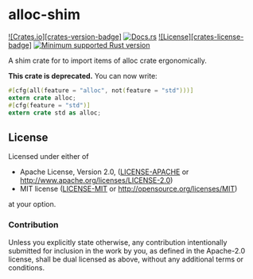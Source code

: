 # alloc-shim

[![Crates.io][crates-version-badge]][crates-url]
[![Docs.rs][docs-badge]][docs-url]
[![License][crates-license-badge]][crates-url]
[![Minimum supported Rust version][rustc-badge]][rustc-url]

[crates-badge]: https://img.shields.io/crates/v/alloc-shim.svg
[crates-url]: https://crates.io/crates/alloc-shim/
[docs-badge]: https://docs.rs/alloc-shim/badge.svg
[docs-url]: https://docs.rs/alloc-shim/
[rustc-badge]: https://img.shields.io/badge/rustc-1.31+-lightgray.svg
[rustc-url]: https://blog.rust-lang.org/2018/12/06/Rust-1.31-and-rust-2018.html

A shim crate for to import items of alloc crate ergonomically.

**This crate is deprecated.** You can now write:

```rust
#[cfg(all(feature = "alloc", not(feature = "std")))]
extern crate alloc;
#[cfg(feature = "std")]
extern crate std as alloc;
```

## License

Licensed under either of

* Apache License, Version 2.0, ([LICENSE-APACHE](LICENSE-APACHE) or <http://www.apache.org/licenses/LICENSE-2.0>)
* MIT license ([LICENSE-MIT](LICENSE-MIT) or <http://opensource.org/licenses/MIT>)

at your option.

### Contribution

Unless you explicitly state otherwise, any contribution intentionally submitted for inclusion in the work by you, as defined in the Apache-2.0 license, shall be dual licensed as above, without any additional terms or conditions.
